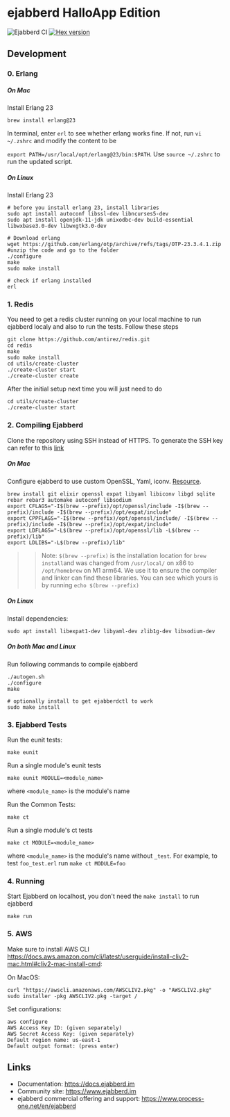 ejabberd HalloApp Edition
==========================
![Ejabberd CI](https://github.com/HalloAppInc/halloapp-ejabberd/workflows/Ejabberd%20CI/badge.svg) [![Hex version](https://img.shields.io/hexpm/v/ejabberd.svg "Hex version")](https://hex.pm/packages/ejabberd)

Development
-----------

### 0. Erlang

##### On Mac

Install Erlang 23

    brew install erlang@23

In terminal, enter `erl` to see whether erlang works fine. If not, run
`vi ~/.zshrc` and modify the content to be

`export PATH=/usr/local/opt/erlang@23/bin:$PATH`. Use `source ~/.zshrc` to run the updated script.

##### On Linux
Install Erlang 23
    
    # before you install erlang 23, install libraries
    sudo apt install autoconf libssl-dev libncurses5-dev
    sudo apt install openjdk-11-jdk unixodbc-dev build-essential libwxbase3.0-dev libwxgtk3.0-dev

    # Download erlang
    wget https://github.com/erlang/otp/archive/refs/tags/OTP-23.3.4.1.zip
    #unzip the code and go to the folder
    ./configure
    make
    sudo make install

    # check if erlang installed 
    erl

### 1. Redis

You need to get a redis cluster running on your local machine to run ejabberd localy
and also to run the tests. Follow these steps

    git clone https://github.com/antirez/redis.git
    cd redis
    make
    sudo make install
    cd utils/create-cluster
    ./create-cluster start
    ./create-cluster create

After the initial setup next time you will just need to do

    cd utils/create-cluster
    ./create-cluster start


### 2. Compiling Ejabberd
Clone the repository using SSH instead of HTTPS. To generate the SSH key can refer to this
[link](https://help.github.com/en/github/authenticating-to-github/connecting-to-github-with-ssh)

##### On Mac

Configure ejabberd to use custom OpenSSL, Yaml, iconv. [Resource](https://docs.ejabberd.im/admin/installation/#macos).

    brew install git elixir openssl expat libyaml libiconv libgd sqlite rebar rebar3 automake autoconf libsodium
    export CFLAGS="-I$(brew --prefix)/opt/openssl/include -I$(brew --prefix)/include -I$(brew --prefix)/opt/expat/include"
    export CPPFLAGS="-I$(brew --prefix)/opt/openssl/include/ -I$(brew --prefix)/include -I$(brew --prefix)/opt/expat/include"
    export LDFLAGS="-L$(brew --prefix)/opt/openssl/lib -L$(brew --prefix)/lib"
    export LDLIBS="-L$(brew --prefix)/lib"

>> Note: `$(brew --prefix)` is the installation location for `brew install`and was changed from `/usr/local/` on x86 to `/opt/homebrew` on M1 arm64. We use it to ensure the compiler and linker can find these libraries. You can see which yours is by running `echo $(brew --prefix)`

##### On Linux
Install dependencies:

    sudo apt install libexpat1-dev libyaml-dev zlib1g-dev libsodium-dev

##### On both Mac and Linux
Run following commands to compile ejabberd

    ./autogen.sh
    ./configure 
    make 

    # optionally install to get ejabberdctl to work
    sudo make install

### 3. Ejabberd Tests
Run the eunit tests:

    make eunit

Run a single module's eunit tests

    make eunit MODULE=<module_name>
where `<module_name>` is the module's name

Run the Common Tests:

    make ct

Run a single module's ct tests

    make ct MODULE=<module_name>

where `<module_name>` is the module's name without `_test`. For example, to test `foo_test.erl` run `make ct MODULE=foo`

### 4. Running

Start Ejabberd on localhost, you don't need the `make install` to run ejabberd

    make run

### 5. AWS 
Make sure to install AWS CLI https://docs.aws.amazon.com/cli/latest/userguide/install-cliv2-mac.html#cliv2-mac-install-cmd:

On MacOS:

    curl "https://awscli.amazonaws.com/AWSCLIV2.pkg" -o "AWSCLIV2.pkg"
    sudo installer -pkg AWSCLIV2.pkg -target /

Set configurations:

    aws configure
    AWS Access Key ID: (given separately)
    AWS Secret Access Key: (given separately)
    Default region name: us-east-1
    Default output format: (press enter)

Links
-----

- Documentation: https://docs.ejabberd.im
- Community site: https://www.ejabberd.im
- ejabberd commercial offering and support: https://www.process-one.net/en/ejabberd
